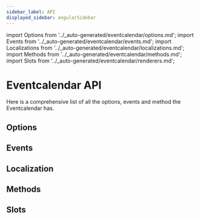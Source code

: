 ```yaml
---
sidebar_label: API
displayed_sidebar: angularSidebar
---
```


import Options from '../_auto-generated/eventcalendar/options.md';
import Events from '../_auto-generated/eventcalendar/events.md';
import Localizations from '../_auto-generated/eventcalendar/localizations.md';
import Methods from '../_auto-generated/eventcalendar/methods.md';
import Slots from '../_auto-generated/eventcalendar/renderers.md';

# Eventcalendar API

Here is a comprehensive list of all the options, events and method the Eventcalendar has.

<div className="option-list">

## Options


<Options />

## Events

<Events />

## Localization

<Localizations />

## Methods

<Methods />

## Slots

<Slots />

</div>